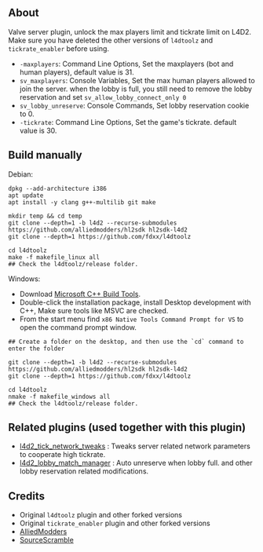 ## About
Valve server plugin, unlock the max players limit and tickrate limit on L4D2. Make sure you have deleted the other versions of `l4dtoolz` and `tickrate_enabler` before using.

- `-maxplayers`: Command Line Options, Set the maxplayers (bot and human players), default value is 31.
- `sv_maxplayers`: Console Variables, Set the max human players allowed to join the server. when the lobby is full, you still need to remove the lobby reservation and set `sv_allow_lobby_connect_only 0`
- `sv_lobby_unreserve`: Console Commands, Set lobby reservation cookie to 0.
- `-tickrate`: Command Line Options, Set the game's tickrate. default value is 30.

## Build manually

Debian:
```shell
dpkg --add-architecture i386
apt update
apt install -y clang g++-multilib git make

mkdir temp && cd temp
git clone --depth=1 -b l4d2 --recurse-submodules https://github.com/alliedmodders/hl2sdk hl2sdk-l4d2
git clone --depth=1 https://github.com/fdxx/l4dtoolz

cd l4dtoolz
make -f makefile_linux all
## Check the l4dtoolz/release folder.
```

Windows:

- Download [Microsoft C++ Build Tools](https://visualstudio.microsoft.com/visual-cpp-build-tools/).
- Double-click the installation package, install Desktop development with C++, Make sure tools like MSVC are checked.
- From the start menu find `x86 Native Tools Command Prompt for VS` to open the command prompt window.

```shell
## Create a folder on the desktop, and then use the `cd` command to enter the folder

git clone --depth=1 -b l4d2 --recurse-submodules https://github.com/alliedmodders/hl2sdk hl2sdk-l4d2
git clone --depth=1 https://github.com/fdxx/l4dtoolz

cd l4dtoolz
nmake -f makefile_windows all
## Check the l4dtoolz/release folder.
```

## Related plugins (used together with this plugin)
- [l4d2_tick_network_tweaks](https://github.com/fdxx/l4d2_plugins/blob/main/l4d2_tick_network_tweaks.sp) : Tweaks server related network parameters to cooperate high tickrate.
- [l4d2_lobby_match_manager](https://github.com/fdxx/l4d2_plugins/blob/main/l4d2_lobby_match_manager.sp) : Auto unreserve when lobby full. and other lobby reservation related modifications.


## Credits

- Original `l4dtoolz` plugin and other forked versions
- Original `tickrate_enabler` plugin and other forked versions
- [AlliedModders](https://github.com/alliedmodders)
- [SourceScramble](https://github.com/nosoop/SMExt-SourceScramble)
